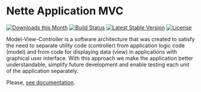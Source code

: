 Nette Application MVC
=====================

[![Downloads this Month](https://img.shields.io/packagist/dm/nette/application.svg)](https://packagist.org/packages/nette/application)
[![Build Status](https://travis-ci.org/nette/application.svg?branch=master)](https://travis-ci.org/nette/application)
[![Latest Stable Version](https://poser.pugx.org/nette/application/v/stable)](https://github.com/nette/application/releases)
[![License](https://img.shields.io/badge/license-New%20BSD-blue.svg)](https://github.com/nette/application/blob/master/license.md)

Model-View-Controller is a software architecture that was created to satisfy the need to separate utility code (controller) from application logic code (model) and from code for displaying data (view) in applications with graphical user interface. With this approach we make the application better understandable, simplify future development and enable testing each unit of the application separately.

Please, [see documentation](http://doc.nette.org/en/presenters).
